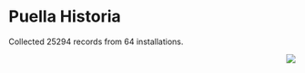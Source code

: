 # Puella Historia

Collected 25294 records from 64 installations.

<p align="right"><img src="https://xn--80aalyho.xn--p1ai/magireco/NAgitan/img/kagome.png" /></p>
